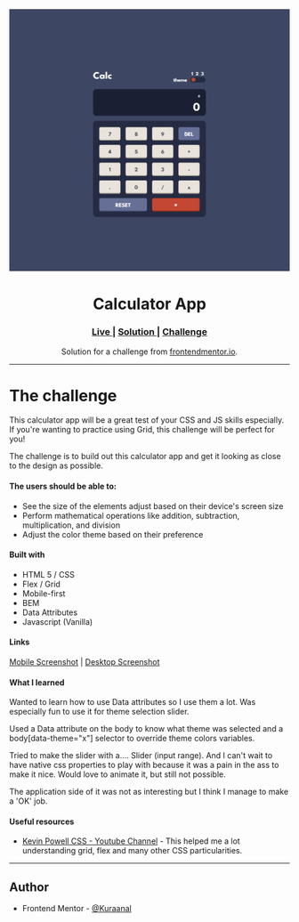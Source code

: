 <div align="center">
<img src="./Screenshots/Desktop.png">
</div>
<h1 align="center">Calculator App</h1>

<div align="center">
<h3>
    <a href="https://kuraanal.github.io/my.frontend.mentor.solutions/Calculator%20app/" color="white">
      Live
    </a>
    <span> | </span>
    <a href="">
      Solution
    </a>
   <span> | </span>
    <a href="https://www.frontendmentor.io/challenges/calculator-app-9lteq5N29">
      Challenge
    </a>
  </h3>
</div>
<div align="center">
   Solution for a challenge from  <a href="https://www.frontendmentor.io/" target="_blank">frontendmentor.io</a>.
</div>

***
# The challenge

This calculator app will be a great test of your CSS and JS skills especially.
If you're wanting to practice using Grid, this challenge will be perfect for you!

The challenge is to build out this calculator app and get it looking as close to the design as possible.

#### The users should be able to:

  - See the size of the elements adjust based on their device's screen size
  - Perform mathematical operations like addition, subtraction, multiplication, and division
  - Adjust the color theme based on their preference

#### Built with

- HTML 5 / CSS
- Flex / Grid
- Mobile-first
- BEM
- Data Attributes
- Javascript (Vanilla)

#### Links

[Mobile Screenshot](./Screenshots/Mobile.png) | [Desktop Screenshot](./Screenshots/Desktop.png)


#### What I learned

Wanted to learn how to use Data attributes so I use them a lot. Was especially fun to use it for theme selection slider.

Used a Data attribute on the body to know what theme was selected and a body[data-theme="x"] selector to override theme colors variables.

Tried to make the slider with a.... Slider (input range). And I can't wait to have native css properties to play with because it was a pain in the ass to make it nice. Would love to animate it, but still not possible.

The application side of it was not as interesting but I think I manage to make a 'OK' job.


#### Useful resources

- [Kevin Powell CSS - Youtube Channel](https://www.youtube.com/kepowob) - This helped me a lot understanding grid, flex and many other CSS particularities.

***

## Author

- Frontend Mentor - [@Kuraanal](https://www.frontendmentor.io/profile/Kuraanal)


